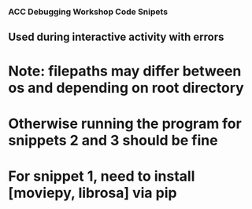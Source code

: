 ### ACC Debugging Workshop Code Snipets

## Used during interactive activity with errors

# Note: filepaths may differ between os and depending on root directory

# Otherwise running the program for snippets 2 and 3 should be fine

# For snippet 1, need to install [moviepy, librosa] via pip
